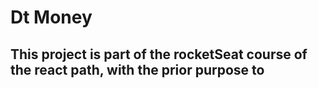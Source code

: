 # Dt Money

## This project is part of the rocketSeat course of the react path, with the prior purpose to
